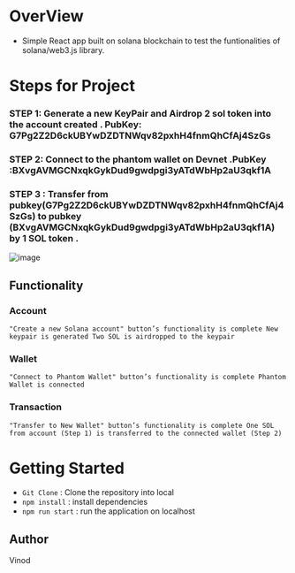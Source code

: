 # OverView 
- Simple React app built on solana blockchain to test the funtionalities of solana/web3.js library.

# Steps for Project 
### STEP 1:  Generate a new KeyPair and Airdrop 2 sol token into the account created . PubKey: G7Pg2Z2D6ckUBYwDZDTNWqv82pxhH4fnmQhCfAj4SzGs
### STEP 2: Connect to the phantom wallet on Devnet .PubKey :BXvgAVMGCNxqkGykDud9gwdpgi3yATdWbHp2aU3qkf1A
### STEP 3 : Transfer from pubkey(G7Pg2Z2D6ckUBYwDZDTNWqv82pxhH4fnmQhCfAj4SzGs) to pubkey (BXvgAVMGCNxqkGykDud9gwdpgi3yATdWbHp2aU3qkf1A) by 1 SOL token .
![image](https://github.com/Vinod2025123/Solana_2_basics/assets/129271769/6cd03e2f-e072-4cae-9d2d-3a37953746f9)


## Functionality
### Account

` "Create a new Solana account" button’s functionality is complete
New keypair is generated
Two SOL is airdropped to the keypair `
### Wallet

` "Connect to Phantom Wallet" button’s functionality is complete
Phantom Wallet is connected `
### Transaction

` "Transfer to New Wallet" button’s functionality is complete
One SOL from account (Step 1) is transferred to the connected wallet (Step 2) `

# Getting Started 
- `Git Clone`  : Clone the repository into local 
- ` npm install ` : install dependencies
- ` npm run start ` : run the application on localhost

## Author 
Vinod
